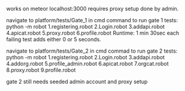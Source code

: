works on meteor localhost:3000
requires proxy setup done by admin.


navigate to platform/tests/Gate_1 in cmd
command to run gate 1 tests:
python -m robot 1.registering.robot 2.Login.robot 3.addapi.robot 4.apicat.robot 5.proxy.robot 6.profile.robot
Runtime: 1 min 30sec
each failing test adds either 0 or 5 seconds.

navigate to platform/tests/Gate_2 in cmd
commad to run gate 2 tests:
python -m robot 1.registering.robot 2.Login.robot 3.addapi.robot 4.addorg.robot 5.profile_admin.robot 6.apicat.robot 7.orgcat.robot 8.proxy.robot 9.profile.robot

gate 2 still needs seeded admin account and proxy setup